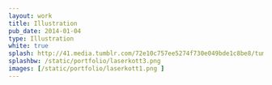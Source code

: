 ```yaml
---
layout: work
title: Illustration
pub_date: 2014-01-04
type: Illustration
white: true
splash: http://41.media.tumblr.com/72e10c757ee5274f730e049bde1c8be8/tumblr_nonrpggHNR1s771xno1_1280.png
splashbw: /static/portfolio/laserkott3.png
images: [/static/portfolio/laserkott1.png ]
---
```


